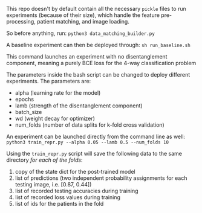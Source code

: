 This repo doesn't by default contain all the necessary ```pickle``` files to run experiments (because of their size), which handle the feature pre-processing, patient matching, and image loading.

So before anything, run: ```python3 data_matching_builder.py```

A baseline experiment can then be deployed through: ```sh run_baseline.sh```

This command launches an experiment with no disentanglement component, meaning a purely BCE loss for the 4-way classification problem

The parameters inside the bash script can be changed to deploy different experiments. The parameters are:
* alpha (learning rate for the model)
* epochs
* lamb (strength of the disentanglement component)
* batch_size
* wd (weight decay for optimizer)
* num_folds (number of data splits for k-fold cross validation)

An experiment can be launched directly from the command line as well:
```python3 train_repr.py --alpha 0.05 --lamb 0.5 --num_folds 10```

Using the ```train_repr.py``` script will save the following data to the same directory *for each of the folds*:
1. copy of the state dict for the post-trained model
2. list of predictions (two independent probability assignments for each testing image, i.e. [0.87, 0.44])
3. list of recorded testing accuracies during training
4. list of recorded loss values during training
5. list of ids for the patients in the fold
